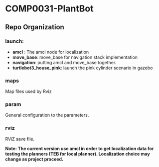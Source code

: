 # COMP0031-PlantBot

## Repo Organization

### launch:

+ **amcl** : The amcl node for localization
+ **move_base**: move_base for navigation stack implementation
+ **navigation**: putting amcl and move_base together.
+ **turtlebot3_house_pink**: launch the pink cylinder scenario in gazebo


### maps

Map files used by Rviz

### param

General configuration to the parameters.

### rviz

RViZ save file.

**Note: The current version use amcl in order to get localization data for testing the planners (TEB for local planner). Localization choice may change as project proceed.**